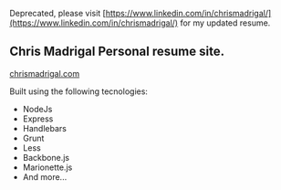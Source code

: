 Deprecated, please visit [https://www.linkedin.com/in/chrismadrigal/](https://www.linkedin.com/in/chrismadrigal/) for my updated resume.

## Chris Madrigal Personal resume site.
[chrismadrigal.com](http://chrismadrigal.com)

Built using the following tecnologies:

* NodeJs
* Express
* Handlebars
* Grunt
* Less
* Backbone.js
* Marionette.js
* And more...
